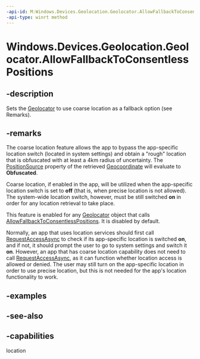 ```yaml
---
-api-id: M:Windows.Devices.Geolocation.Geolocator.AllowFallbackToConsentlessPositions
-api-type: winrt method
---
```


<!-- Method syntax
public void AllowFallbackToConsentlessPositions()
-->

# Windows.Devices.Geolocation.Geolocator.AllowFallbackToConsentlessPositions

## -description
Sets the [Geolocator](geolocator.md) to use coarse location as a fallback option (see Remarks).

## -remarks
The coarse location feature allows the app to bypass the app-specific location switch (located in system settings) and obtain a "rough" location that is obfuscated with at least a 4km radius of uncertainty. The [PositionSource](geocoordinate_positionsource.md) property of the retrieved [Geocoordinate](geocoordinate.md) will evaluate to **Obfuscated**.

Coarse location, if enabled in the app, will be utilized when the app-specific location switch is set to **off** (that is, when precise location is not allowed). The system-wide location switch, however, must be still switched **on** in order for any location retrieval to take place.

This feature is enabled for any [Geolocator](geolocator.md) object that calls [AllowFallbackToConsentlessPositions](geolocator_allowfallbacktoconsentlesspositions.md). It is disabled by default.

Normally, an app that uses location services should first call [RequestAccessAsync](geolocator_requestaccessasync.md) to check if its app-specific location is switched **on**, and if not, it should prompt the user to go to system settings and switch it **on**. However, an app that has coarse location capability does not need to call [RequestAccessAsync](geolocator_requestaccessasync.md), as it can function whether location access is allowed or denied. The user may still turn on the app-specific location in order to use precise location, but this is not needed for the app's location functionality to work.

## -examples

## -see-also

## -capabilities
location
